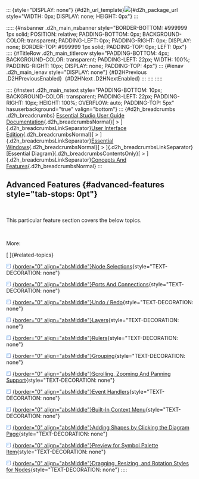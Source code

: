 ::: {style="DISPLAY: none"}
[](ms-xhelp:///?Id=d2h_url_template){#d2h_url_template}![](!package_url!){#d2h_package_url style="WIDTH: 0px; DISPLAY: none; HEIGHT: 0px"}
:::

::::: {#nsbanner .d2h_main_nsbanner style="BORDER-BOTTOM: #999999 1px solid; POSITION: relative; PADDING-BOTTOM: 0px; BACKGROUND-COLOR: transparent; PADDING-LEFT: 0px; PADDING-RIGHT: 0px; DISPLAY: none; BORDER-TOP: #999999 1px solid; PADDING-TOP: 0px; LEFT: 0px"}
:::: {#TitleRow .d2h_main_titlerow style="PADDING-BOTTOM: 4px; BACKGROUND-COLOR: transparent; PADDING-LEFT: 22px; WIDTH: 100%; PADDING-RIGHT: 10px; DISPLAY: none; PADDING-TOP: 4px"}
::: {#ienav .d2h_main_ienav style="DISPLAY: none"}
[](ms-xhelp:///?Id=71bfd8e8-f1bb-4c51-8bb0-6607157e27ad){#D2HPrevious .D2HPreviousEnabled}  [](ms-xhelp:///?Id=cdb3927c-f4fe-45f0-8626-aab8bb7e6771){#D2HNext .D2HNextEnabled}
:::
::::
:::::

:::: {#nstext .d2h_main_nstext style="PADDING-BOTTOM: 10px; BACKGROUND-COLOR: transparent; PADDING-LEFT: 22px; PADDING-RIGHT: 10px; HEIGHT: 100%; OVERFLOW: auto; PADDING-TOP: 5px" hasuserbackground="true" valign="bottom"}
::: {#d2h_breadcrumbs .d2h_breadcrumbs}
[Essential Studio User Guide Documentation](ms-xhelp:///?Id=12457748-09e3-4d74-a240-8e049cedf030){.d2h_breadcrumbsNormal}[ \> ]{.d2h_breadcrumbsLinkSeparator}[User Interface Edition](ms-xhelp:///?Id=c29296b7-531c-413b-a0ec-488ca1f7f669){.d2h_breadcrumbsNormal}[ \> ]{.d2h_breadcrumbsLinkSeparator}[Essential Windows](ms-xhelp:///?Id=e60759d8-47a4-4570-9d7a-16a68d63f2ea){.d2h_breadcrumbsNormal}[ \> ]{.d2h_breadcrumbsLinkSeparator}[Essential Diagram]{.d2h_breadcrumbsContentsOnly}[ \> ]{.d2h_breadcrumbsLinkSeparator}[Concepts And Features](ms-xhelp:///?Id=008cec4b-5177-4859-8616-c062751d8fb6){.d2h_breadcrumbsNormal}
:::

## Advanced Features {#advanced-features style="tab-stops: 0pt"}

 

This particular feature section covers the below topics.

 

More:

[ ]{#related-topics}

[![](button.gif){border="0" align="absMiddle"}Node Selections](ms-xhelp:///?Id=cdb3927c-f4fe-45f0-8626-aab8bb7e6771){style="TEXT-DECORATION: none"}

[![](button.gif){border="0" align="absMiddle"}Ports And Connections](ms-xhelp:///?Id=41e3b86b-7a9b-41e4-ac72-b0ad6d561bcf){style="TEXT-DECORATION: none"}

[![](button.gif){border="0" align="absMiddle"}Undo / Redo](ms-xhelp:///?Id=fcabd9df-ee00-4565-9050-78f724542b83){style="TEXT-DECORATION: none"}

[![](button.gif){border="0" align="absMiddle"}Layers](ms-xhelp:///?Id=ffc2a500-3514-4791-b24a-8e74adf14a06){style="TEXT-DECORATION: none"}

[![](button.gif){border="0" align="absMiddle"}Rulers](ms-xhelp:///?Id=ccea7bde-c980-41f8-a2e8-1014433688fb){style="TEXT-DECORATION: none"}

[![](button.gif){border="0" align="absMiddle"}Grouping](ms-xhelp:///?Id=e55811ff-7901-4a36-8036-78ca40f2744c){style="TEXT-DECORATION: none"}

[![](button.gif){border="0" align="absMiddle"}Scrolling, Zooming And Panning Support](ms-xhelp:///?Id=c9c29cd8-b7dc-49ba-820e-8ebac0c6da6c){style="TEXT-DECORATION: none"}

[![](button.gif){border="0" align="absMiddle"}Event Handlers](ms-xhelp:///?Id=bcc21360-64de-40a1-b76d-1cc03230cbfd){style="TEXT-DECORATION: none"}

[![](button.gif){border="0" align="absMiddle"}Built-In Context Menu](ms-xhelp:///?Id=b2d5d8b6-43cd-4edf-bddf-92034b7be9e3){style="TEXT-DECORATION: none"}

[![](button.gif){border="0" align="absMiddle"}Adding Shapes by Clicking the Diagram Page](ms-xhelp:///?Id=5646c39a-5329-47c2-b89f-b17c24ec8d96){style="TEXT-DECORATION: none"}

[![](button.gif){border="0" align="absMiddle"}Preview for Symbol Palette Item](ms-xhelp:///?Id=cbed3f45-4e8e-4c8c-a596-b747f4f5729a){style="TEXT-DECORATION: none"}

[![](button.gif){border="0" align="absMiddle"}Dragging, Resizing, and Rotation Styles for Nodes](ms-xhelp:///?Id=6ae98608-7df4-4c9a-8abe-d679899cf7bb){style="TEXT-DECORATION: none"}
::::
